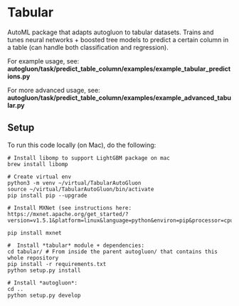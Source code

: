 # Tabular

AutoML package that adapts autogluon to tabular datasets. Trains and tunes neural networks + boosted tree models to predict a certain column in a table (can handle both classification and regression).

For example usage, see:  **autogluon/task/predict_table_column/examples/example_tabular_predictions.py**

For more advanced usage, see: **autogluon/task/predict_table_column/examples/example_advanced_tabular.py**

## Setup

To run this code locally (on Mac), do the following:

```
# Install libomp to support LightGBM package on mac
brew install libomp

# Create virtual env 
python3 -m venv ~/virtual/TabularAutoGluon
source ~/virtual/TabularAutoGluon/bin/activate
pip install pip --upgrade

# Install MXNet (see instructions here: https://mxnet.apache.org/get_started/?version=v1.5.1&platform=linux&language=python&environ=pip&processor=cpu):

pip install mxnet 

#  Install *tabular* module + dependencies:
cd tabular/ # From inside the parent autogluon/ that contains this whole repository
pip install -r requirements.txt
python setup.py install

# Install *autogluon*:
cd ..
python setup.py develop
